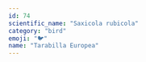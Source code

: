 ```yaml
---
id: 74
scientific_name: "Saxicola rubicola"
category: "bird"
emoji: "🐦"
name: "Tarabilla Europea"
---
```

